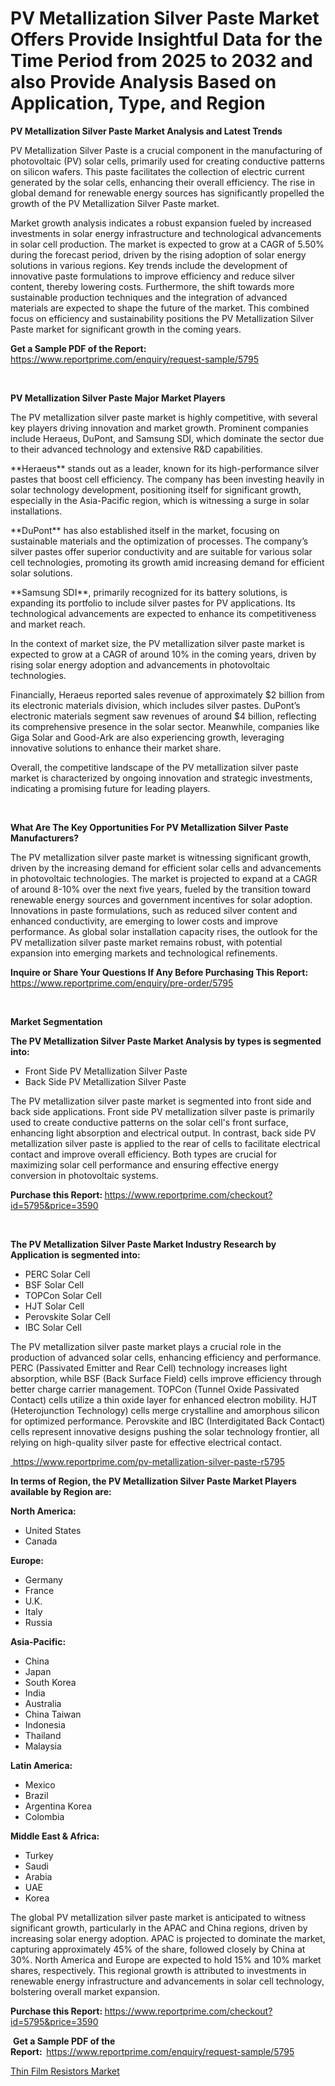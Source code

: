 <p><h1>PV Metallization Silver Paste Market Offers Provide Insightful Data for the Time Period from 2025 to 2032 and also Provide Analysis Based on Application, Type, and Region</h1></p><p><strong>PV Metallization Silver Paste Market Analysis and Latest Trends</strong></p>
<p><p>PV Metallization Silver Paste is a crucial component in the manufacturing of photovoltaic (PV) solar cells, primarily used for creating conductive patterns on silicon wafers. This paste facilitates the collection of electric current generated by the solar cells, enhancing their overall efficiency. The rise in global demand for renewable energy sources has significantly propelled the growth of the PV Metallization Silver Paste market.</p><p>Market growth analysis indicates a robust expansion fueled by increased investments in solar energy infrastructure and technological advancements in solar cell production. The market is expected to grow at a CAGR of 5.50% during the forecast period, driven by the rising adoption of solar energy solutions in various regions. Key trends include the development of innovative paste formulations to improve efficiency and reduce silver content, thereby lowering costs. Furthermore, the shift towards more sustainable production techniques and the integration of advanced materials are expected to shape the future of the market. This combined focus on efficiency and sustainability positions the PV Metallization Silver Paste market for significant growth in the coming years.</p></p>
<p><strong>Get a Sample PDF of the Report:&nbsp;</strong> <a href="https://www.reportprime.com/enquiry/request-sample/5795?utm_campaign=3226&utm_medium=2&utm_source=Github&utm_content=ia&utm_term=19032025&utm_id=pv-metallization-silver-paste">https://www.reportprime.com/enquiry/request-sample/5795</a></p>
<p>&nbsp;</p>
<p><strong>PV Metallization Silver Paste Major Market Players</strong></p>
<p><p>The PV metallization silver paste market is highly competitive, with several key players driving innovation and market growth. Prominent companies include Heraeus, DuPont, and Samsung SDI, which dominate the sector due to their advanced technology and extensive R&D capabilities.</p><p>**Heraeus** stands out as a leader, known for its high-performance silver pastes that boost cell efficiency. The company has been investing heavily in solar technology development, positioning itself for significant growth, especially in the Asia-Pacific region, which is witnessing a surge in solar installations. </p><p>**DuPont** has also established itself in the market, focusing on sustainable materials and the optimization of processes. The company’s silver pastes offer superior conductivity and are suitable for various solar cell technologies, promoting its growth amid increasing demand for efficient solar solutions.</p><p>**Samsung SDI**, primarily recognized for its battery solutions, is expanding its portfolio to include silver pastes for PV applications. Its technological advancements are expected to enhance its competitiveness and market reach.</p><p>In the context of market size, the PV metallization silver paste market is expected to grow at a CAGR of around 10% in the coming years, driven by rising solar energy adoption and advancements in photovoltaic technologies.</p><p>Financially, Heraeus reported sales revenue of approximately $2 billion from its electronic materials division, which includes silver pastes. DuPont’s electronic materials segment saw revenues of around $4 billion, reflecting its comprehensive presence in the solar sector. Meanwhile, companies like Giga Solar and Good-Ark are also experiencing growth, leveraging innovative solutions to enhance their market share.</p><p>Overall, the competitive landscape of the PV metallization silver paste market is characterized by ongoing innovation and strategic investments, indicating a promising future for leading players.</p></p>
<p>&nbsp;</p>
<p><strong>What Are The Key Opportunities For PV Metallization Silver Paste Manufacturers?</strong></p>
<p><p>The PV metallization silver paste market is witnessing significant growth, driven by the increasing demand for efficient solar cells and advancements in photovoltaic technologies. The market is projected to expand at a CAGR of around 8-10% over the next five years, fueled by the transition toward renewable energy sources and government incentives for solar adoption. Innovations in paste formulations, such as reduced silver content and enhanced conductivity, are emerging to lower costs and improve performance. As global solar installation capacity rises, the outlook for the PV metallization silver paste market remains robust, with potential expansion into emerging markets and technological refinements.</p></p>
<p><strong>Inquire or Share Your Questions If Any Before Purchasing This Report:</strong> <a href="https://www.reportprime.com/enquiry/pre-order/5795?utm_campaign=3226&utm_medium=2&utm_source=Github&utm_content=ia&utm_term=19032025&utm_id=pv-metallization-silver-paste">https://www.reportprime.com/enquiry/pre-order/5795</a></p>
<p>&nbsp;</p>
<p><strong>Market Segmentation</strong></p>
<p><strong>The PV Metallization Silver Paste Market Analysis by types is segmented into:</strong></p>
<p><ul><li>Front Side PV Metallization Silver Paste</li><li>Back Side PV Metallization Silver Paste</li></ul></p>
<p><p>The PV metallization silver paste market is segmented into front side and back side applications. Front side PV metallization silver paste is primarily used to create conductive patterns on the solar cell's front surface, enhancing light absorption and electrical output. In contrast, back side PV metallization silver paste is applied to the rear of cells to facilitate electrical contact and improve overall efficiency. Both types are crucial for maximizing solar cell performance and ensuring effective energy conversion in photovoltaic systems.</p></p>
<p><strong>Purchase this Report:&nbsp;</strong><a href="https://www.reportprime.com/checkout?id=5795&price=3590&utm_campaign=3226&utm_medium=2&utm_source=Github&utm_content=ia&utm_term=19032025&utm_id=pv-metallization-silver-paste">https://www.reportprime.com/checkout?id=5795&price=3590</a></p>
<p>&nbsp;</p>
<p><strong>The PV Metallization Silver Paste Market Industry Research by Application is segmented into:</strong></p>
<p><ul><li>PERC Solar Cell</li><li>BSF Solar Cell</li><li>TOPCon Solar Cell</li><li>HJT Solar Cell</li><li>Perovskite Solar Cell</li><li>IBC Solar Cell</li></ul></p>
<p><p>The PV metallization silver paste market plays a crucial role in the production of advanced solar cells, enhancing efficiency and performance. PERC (Passivated Emitter and Rear Cell) technology increases light absorption, while BSF (Back Surface Field) cells improve efficiency through better charge carrier management. TOPCon (Tunnel Oxide Passivated Contact) cells utilize a thin oxide layer for enhanced electron mobility. HJT (Heterojunction Technology) cells merge crystalline and amorphous silicon for optimized performance. Perovskite and IBC (Interdigitated Back Contact) cells represent innovative designs pushing the solar technology frontier, all relying on high-quality silver paste for effective electrical contact.</p></p>
<p><a href="https://www.reportprime.com/pv-metallization-silver-paste-r5795?utm_campaign=3226&utm_medium=2&utm_source=Github&utm_content=ia&utm_term=19032025&utm_id=pv-metallization-silver-paste">&nbsp;https://www.reportprime.com/pv-metallization-silver-paste-r5795</a></p>
<p><strong>In terms of Region, the PV Metallization Silver Paste Market Players available by Region are:</strong></p>
<p>
    <p> <strong> North America: </strong>
        <ul>
            <li>United States</li>
            <li>Canada</li>
        </ul>
        </p> 
    <p> <strong> Europe: </strong>
        <ul>
            <li>Germany</li>
            <li>France</li>
            <li>U.K.</li>
            <li>Italy</li>
            <li>Russia</li>
        </ul>
        </p> 
    <p> <strong> Asia-Pacific: </strong>
        <ul>
            <li>China</li>
            <li>Japan</li>
            <li>South Korea</li>
            <li>India</li>
            <li>Australia</li>
            <li>China Taiwan</li>
            <li>Indonesia</li>
            <li>Thailand</li>
            <li>Malaysia</li>
        </ul>
        </p> 
    <p> <strong> Latin America: </strong>
        <ul>
            <li>Mexico</li>
            <li>Brazil</li>
            <li>Argentina Korea</li>
            <li>Colombia</li>
        </ul>
        </p> 
    <p> <strong> Middle East & Africa: </strong>
        <ul>
            <li>Turkey</li>
            <li>Saudi</li>
            <li>Arabia</li>
            <li>UAE</li>
            <li>Korea</li>
        </ul>
    </p>
    </p>
<p><p>The global PV metallization silver paste market is anticipated to witness significant growth, particularly in the APAC and China regions, driven by increasing solar energy adoption. APAC is projected to dominate the market, capturing approximately 45% of the share, followed closely by China at 30%. North America and Europe are expected to hold 15% and 10% market shares, respectively. This regional growth is attributed to investments in renewable energy infrastructure and advancements in solar cell technology, bolstering overall market expansion.</p></p>
<p><strong>Purchase this Report: </strong><a href="https://www.reportprime.com/checkout?id=5795&price=3590&utm_campaign=3226&utm_medium=2&utm_source=Github&utm_content=ia&utm_term=19032025&utm_id=pv-metallization-silver-paste">https://www.reportprime.com/checkout?id=5795&price=3590</a></p>
<p>&nbsp;<strong>Get a Sample PDF of the Report:&nbsp;&nbsp;</strong><a href="https://www.reportprime.com/enquiry/request-sample/5795?utm_campaign=3226&utm_medium=2&utm_source=Github&utm_content=ia&utm_term=19032025&utm_id=pv-metallization-silver-paste">https://www.reportprime.com/enquiry/request-sample/5795</a></p>
<p><strong></strong></p>
<p><p><a href="https://github.com/dushornerfe/Market-Research-Report-List-1/blob/main/thin-film-resistors-market.md?utm_campaign=3226&utm_medium=2&utm_source=Github&utm_content=ia&utm_term=19032025&utm_id=pv-metallization-silver-paste">Thin Film Resistors Market</a></p></p>